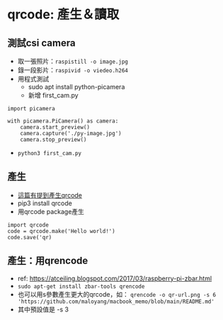 # qrcode: 產生＆讀取

## 測試csi camera
- 取一張照片：`raspistill -o image.jpg`
- 錄一段影片：`raspivid -o viedeo.h264`
- 用程式測試
  - sudo apt install python-picamera
  - 新增 first_cam.py
```
import picamera

with picamera.PiCamera() as camera:
    camera.start_preview()
    camera.capture('./py-image.jpg')
    camera.stop_preview()
```
  - `python3 first_cam.py`


## 產生

- [這篇有提到產生qrcode](https://www.hackster.io/gatoninja236/scan-qr-codes-in-real-time-with-raspberry-pi-a5268b)
- pip3 install qrcode
- 用qrcode package產生
```
import qrcode
code = qrcode.make('Hello world!')
code.save('qr)
```

## 產生：用qrencode

- ref: https://atceiling.blogspot.com/2017/03/raspberry-pi-zbar.html
- `sudo apt-get install zbar-tools qrencode`
- 也可以用s參數產生更大的qrcode，如： `qrencode -o qr-url.png -s 6 'https://github.com/maloyang/macbook_memo/blob/main/README.md'`
- 其中預設值是 -s 3

